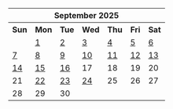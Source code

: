 <table align="center" border="0" cellpadding="0" cellspacing="0" class="month">
 <tr>
  <th class="month" colspan="7">
   September 2025
  </th>
 </tr>
 <tr>
  <th class="sun">
   Sun
  </th>
  <th class="mon">
   Mon
  </th>
  <th class="tue">
   Tue
  </th>
  <th class="wed">
   Wed
  </th>
  <th class="thu">
   Thu
  </th>
  <th class="fri">
   Fri
  </th>
  <th class="sat">
   Sat
  </th>
 </tr>
 <tr>
  <td class="noday">
  </td>
  <td class="mon">
   <a href="20250901.py">
    1
   </a>
  </td>
  <td class="tue">
   <a href="20250902.py">
    2
   </a>
  </td>
  <td class="wed">
   <a href="20250903.py">
    3
   </a>
  </td>
  <td class="thu">
   <a href="20250904.py">
    4
   </a>
  </td>
  <td class="fri">
   <a href="20250905.py">
    5
   </a>
  </td>
  <td class="sat">
   <a href="20250906.py">
    6
   </a>
  </td>
 </tr>
 <tr>
  <td class="sun">
   <a href="20250907.py">
    7
   </a>
  </td>
  <td class="mon">
   <a href="20250908.py">
    8
   </a>
  </td>
  <td class="tue">
   <a href="20250909.py">
    9
   </a>
  </td>
  <td class="wed">
   <a href="20250910.py">
    10
   </a>
  </td>
  <td class="thu">
   <a href="20250911.py">
    11
   </a>
  </td>
  <td class="fri">
   <a href="20250912.py">
    12
   </a>
  </td>
  <td class="sat">
   <a href="20250913.py">
    13
   </a>
  </td>
 </tr>
 <tr>
  <td class="sun">
   <a href="20250914.py">
    14
   </a>
  </td>
  <td class="mon">
   <a href="20250915.py">
    15
   </a>
  </td>
  <td class="tue">
   <a href="20250916.py">
    16
   </a>
  </td>
  <td class="wed">
   17
  </td>
  <td class="thu">
   18
  </td>
  <td class="fri">
   19
  </td>
  <td class="sat">
   20
  </td>
 </tr>
 <tr>
  <td class="sun">
   21
  </td>
  <td class="mon">
   <a href="20250922.py">
    22
   </a>
  </td>
  <td class="tue">
   <a href="20250923.py">
    23
   </a>
  </td>
  <td class="wed">
   <a href="20250924.py">
    24
   </a>
  </td>
  <td class="thu">
   25
  </td>
  <td class="fri">
   26
  </td>
  <td class="sat">
   27
  </td>
 </tr>
 <tr>
  <td class="sun">
   28
  </td>
  <td class="mon">
   29
  </td>
  <td class="tue">
   30
  </td>
  <td class="noday">
  </td>
  <td class="noday">
  </td>
  <td class="noday">
  </td>
  <td class="noday">
  </td>
 </tr>
</table>
